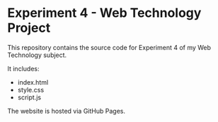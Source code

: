 # Experiment 4 - Web Technology Project

This repository contains the source code for Experiment 4 of my Web Technology subject.

It includes:
- index.html
- style.css
- script.js

The website is hosted via GitHub Pages. 
